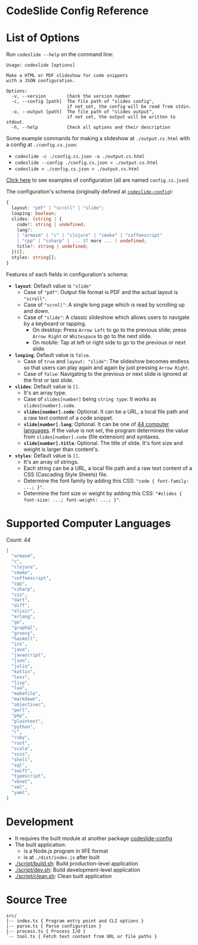 # CodeSlide Config Reference

# List of Options
Run `codeslide --help` on the command line:
```
Usage: codeslide [options]

Make a HTML or PDF slideshow for code snippets
with a JSON configuration.

Options:
  -v, --version        Check the version number
  -c, --config [path]  The file path of "slides config",
                       if not set, the config will be read from stdin.
  -o, --output [path]  The file path of "slides output",
                       if not set, the output will be written to stdout.
  -h, --help           Check all options and their description
```

Some example commands for making a slideshow at `./output.cs.html` with a config at `./config.cs.json`:
- `codeslide -c ./config.cs.json -o ./output.cs.html`
- `codeslide --config ./config.cs.json > ./output.cs.html`
- `codeslide < ./config.cs.json > ./output.cs.html`

[Click here](https://github.com/AsherJingkongChen/codeslide/tree/main/packages/codeslide-cli/example/) to see examples of configuration (all are named `config.cs.json`)

The configuration's schema (originally defined at [`codeslide-config`](https://github.com/AsherJingkongChen/codeslide/blob/main/packages/codeslide-config/src/index.ts)):
```typescript
{
  layout: "pdf" | "scroll" | "slide";
  looping: boolean;
  slides: (string | {
    code?: string | undefined;
    lang?:
    | "armasm" | "c" | "clojure" | "cmake" | "coffeescript"
    | "cpp" | "csharp" | ... 37 more ... | undefined;
    title?: string | undefined;
  })[];
  styles: string[];
}
```

Features of each fields in configuration's schema:
- **`layout`**: Default value is `"slide"`
  - Case of `"pdf"`: Output file format is PDF and the actual layout is `"scroll"`.
  - Case of `"scroll"`: A single long page which is read by scrolling up and down.
  - Case of `"slide"`: A classic slideshow which allows users to navigate by 
  a keyboard or tapping.
    - On desktop: Press `Arrow Left` to go to the previous slide; press `Arrow Right` or `Whitespace` to go to the next slide.
    - On mobile: Tap at left or right side to go to the previous or next slide.
- **`looping`**: Default value is `false`.
  - Case of `true` and `layout: "slide"`: The slideshow becomes endless so that users can play again and again by just pressing `Arrow Right`.
  - Case of `false`: Navigating to the previous or next slide is ignored at the first or last slide.
- **`slides`**: Default value is `[]`.
  - It's an array type.
  - Case of `slides[number]` being `string type`: It works as `slides[number].code`.
  - **`slides[number].code`**: Optional. It can be a URL, a local file path and a raw text content of a code snippet.
  - **`slide[number].lang`**: Optional. It can be one of [44 computer languages](#supported-computer-languages). If the value is not set, the program determines the value from `slides[number].code` (file extension) and syntaxes.
  - **`slide[number].title`**: Optional. The title of slide. It's font size and weight is larger than content's.
- **`styles`**: Default value is `[]`.
  - It's an array of strings.
  - Each string can be a URL, a local file path and a raw text content of a CSS (Cascading Style Sheets) file.
  - Determine the font family by adding this CSS: `"code { font-family: ...; }"`.
  - Determine the font size or weight by adding this CSS: `"#slides { font-size: ...; font-weight: ...; }"`.

# Supported Computer Languages
Count: 44
```json
[
  "armasm",
  "c",
  "clojure",
  "cmake",
  "coffeescript",
  "cpp",
  "csharp",
  "css",
  "dart",
  "diff",
  "elixir",
  "erlang",
  "go",
  "graphql",
  "groovy",
  "haskell",
  "ini",
  "java",
  "javascript",
  "json",
  "julia",
  "kotlin",
  "less",
  "lisp",
  "lua",
  "makefile",
  "markdown",
  "objectivec",
  "perl",
  "php",
  "plaintext",
  "python",
  "r",
  "ruby",
  "rust",
  "scala",
  "scss",
  "shell",
  "sql",
  "swift",
  "typescript",
  "vbnet",
  "xml",
  "yaml",
]
```

# Development
- It requires the built module at another package [codeslide-config](https://github.com/AsherJingkongChen/codeslide/tree/main/packages/codeslide-config/)
- The built application:
  - is a Node.js program in IIFE format
  - is at `./dist/index.js` after built
- [./script/build.sh](https://github.com/AsherJingkongChen/codeslide/blob/main/packages/codeslide-cli/script/build.sh): Build production-level application
- [./script/dev.sh](https://github.com/AsherJingkongChen/codeslide/blob/main/packages/codeslide-cli/script/dev.sh): Build development-level application
- [./script/clean.sh](https://github.com/AsherJingkongChen/codeslide/blob/main/packages/codeslide-cli/script/clean.sh): Clean built application

# Source Tree
```
src/
|-- index.ts { Program entry point and CLI options }
|-- parse.ts { Parse configuration }
|-- process.ts { Process I/O }
`-- tool.ts { Fetch text content from URL or file paths }
```
